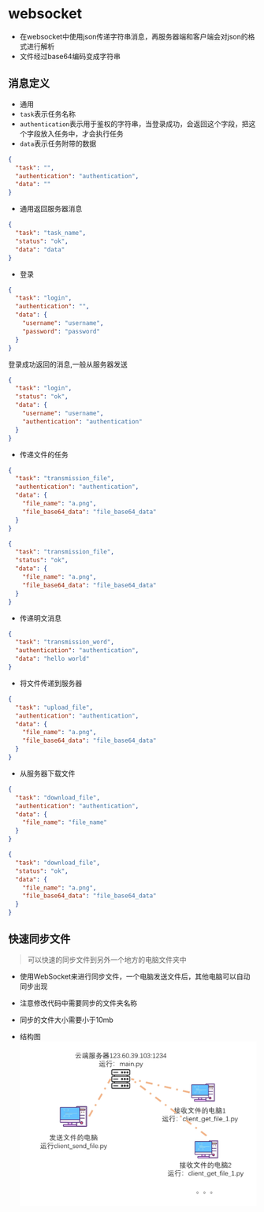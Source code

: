 # websocket

- 在websocket中使用json传递字符串消息，再服务器端和客户端会对json的格式进行解析
- 文件经过base64编码变成字符串

## 消息定义
- 通用
- `task`表示任务名称
- `authentication`表示用于鉴权的字符串，当登录成功，会返回这个字段，把这个字段放入任务中，才会执行任务
- `data`表示任务附带的数据

```json
{
  "task": "",
  "authentication": "authentication",
  "data": ""
}
```

- 通用返回服务器消息
```json
{
  "task": "task_name",
  "status": "ok",
  "data": "data"
}
```

- 登录

```json
{
  "task": "login",
  "authentication": "",
  "data": {
    "username": "username",
    "password": "password"
  }
}
```

登录成功返回的消息,一般从服务器发送

```json
{
  "task": "login",
  "status": "ok",
  "data": {
    "username": "username",
    "authentication": "authentication"
  }
}
```

- 传递文件的任务

```json
{
  "task": "transmission_file",
  "authentication": "authentication",
  "data": {
    "file_name": "a.png",
    "file_base64_data": "file_base64_data"
  }
}
```
```json
{
  "task": "transmission_file",
  "status": "ok",
  "data": {
    "file_name": "a.png",
    "file_base64_data": "file_base64_data"
  }
}
```

- 传递明文消息

```json
{
  "task": "transmission_word",
  "authentication": "authentication",
  "data": "hello world"
}
```

- 将文件传递到服务器

```json
{
  "task": "upload_file",
  "authentication": "authentication",
  "data": {
    "file_name": "a.png",
    "file_base64_data": "file_base64_data"
  }
}
```

- 从服务器下载文件

```json
{
  "task": "download_file",
  "authentication": "authentication",
  "data": {
    "file_name": "file_name"
  }
}
```
```json
{
  "task": "download_file",
  "status": "ok",
  "data": {
    "file_name": "a.png",
    "file_base64_data": "file_base64_data"
  }
}
```


## 快速同步文件

> 可以快速的同步文件到另外一个地方的电脑文件夹中

- 使用WebSocket来进行同步文件，一个电脑发送文件后，其他电脑可以自动同步出现
- 注意修改代码中需要同步的文件夹名称
- 同步的文件大小需要小于10mb

- 结构图
  ![结构图.png](./结构图.png)

